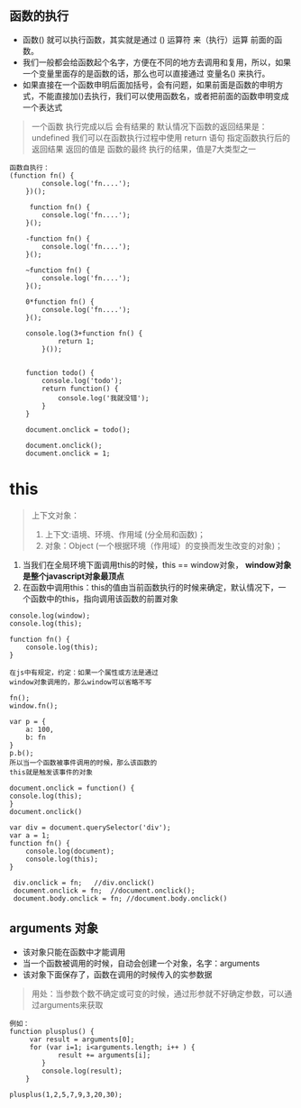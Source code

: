 ## 函数的执行

 - 函数() 就可以执行函数，其实就是通过 () 运算符 来（执行）运算 前面的函数。
 - 我们一般都会给函数起个名字，方便在不同的地方去调用和复用，所以，如果一个变量里面存的是函数的话，那么也可以直接通过 变量名() 来执行。
 - 如果直接在一个函数申明后面加括号，会有问题，如果前面是函数的申明方式，不能直接加()去执行，我们可以使用函数名，或者把前面的函数申明变成一个表达式
 > 一个函数 执行完成以后 会有结果的
   默认情况下函数的返回结果是：undefined
   我们可以在函数执行过程中使用 return 语句 指定函数执行后的返回结果
   返回的值是 函数的最终 执行的结果，值是7大类型之一
```
函数自执行：
(function fn() {
        console.log('fn....');
    })();

     function fn() {
        console.log('fn....');
    }();

    -function fn() {
        console.log('fn....');
    }();
    
    ~function fn() {
        console.log('fn....');
    }();    
    
    0*function fn() {
        console.log('fn....');
    }();
  
    console.log(3+function fn() {
            return 1;
        }());


    function todo() {
        console.log('todo');
        return function() {
            console.log('我就没错');
        }
    }

    document.onclick = todo();

    document.onclick();
    document.onclick = 1;
```
# this
> 上下文对象：
> 1. 上下文:语境、环境、作用域 (分全局和函数)；
> 2. 对象：Object      (一个根据环境（作用域）的变换而发生改变的对象)；

 1. 当我们在全局环境下面调用this的时候，this == window对象，
  **window对象是整个javascript对象最顶点**
2. 在函数中调用this：this的值由当前函数执行的时候来确定，默认情况下，一个函数中的this，指向调用该函数的前置对象
 


```
console.log(window);
console.log(this);

function fn() {
    console.log(this);
}

在js中有规定，约定：如果一个属性或方法是通过
window对象调用的，那么window可以省略不写

fn();
window.fn();

var p = {
    a: 100,
    b: fn
}
p.b(); 
所以当一个函数被事件调用的时候，那么该函数的
this就是触发该事件的对象 

document.onclick = function() {      
console.log(this); 
}
document.onclick()

var div = document.querySelector('div');
var a = 1;
function fn() {
    console.log(document);
    console.log(this);
}

 div.onclick = fn;   //div.onclick()
 document.onclick = fn;  //document.onclick();
 document.body.onclick = fn; //document.body.onclick()
```
## arguments 对象
- 该对象只能在函数中才能调用
-  当一个函数被调用的时候，自动会创建一个对象，名字：arguments
- 该对象下面保存了，函数在调用的时候传入的实参数据

>   用处：当参数个数不确定或可变的时候，通过形参就不好确定参数，可以通过arguments来获取


```
例如：
function plusplus() {
     var result = arguments[0];
     for (var i=1; i<arguments.length; i++ ) {
            result += arguments[i];
        }
        console.log(result);
    }

plusplus(1,2,5,7,9,3,20,30);
```
